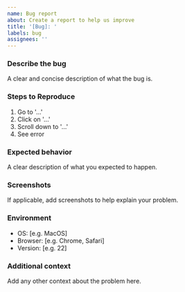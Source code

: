 ```yaml
---
name: Bug report
about: Create a report to help us improve
title: '[Bug]: '
labels: bug
assignees: ''
---
```


### Describe the bug
A clear and concise description of what the bug is.

### Steps to Reproduce
1. Go to '...'
2. Click on '...'
3. Scroll down to '...'
4. See error

### Expected behavior
A clear description of what you expected to happen.

### Screenshots
If applicable, add screenshots to help explain your problem.

### Environment
- OS: [e.g. MacOS]
- Browser: [e.g. Chrome, Safari]
- Version: [e.g. 22]

### Additional context
Add any other context about the problem here.